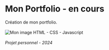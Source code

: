 # Mon Portfolio - en cours

Création de mon portfolio.<br>
<br>
![Mon image](images/mon_image.jpg)
HTML - CSS - Javascript <br>
<br>
<i>Projet personnel - 2024</i>

